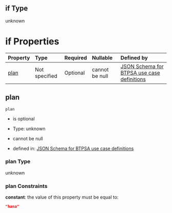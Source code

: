 ## if Type

unknown

# if Properties

| Property      | Type          | Required | Nullable       | Defined by                                                                                                                                                                                                                                  |
| :------------ | :------------ | :------- | :------------- | :------------------------------------------------------------------------------------------------------------------------------------------------------------------------------------------------------------------------------------------ |
| [plan](#plan) | Not specified | Optional | cannot be null | [JSON Schema for BTPSA use case definitions](btpsa-usecase-properties-services-items-allof-1-then-allof-43-then-allof-2-if-properties-plan.md "undefined#/properties/services/items/allOf/1/then/allOf/43/then/allOf/2/if/properties/plan") |

## plan



`plan`

*   is optional

*   Type: unknown

*   cannot be null

*   defined in: [JSON Schema for BTPSA use case definitions](btpsa-usecase-properties-services-items-allof-1-then-allof-43-then-allof-2-if-properties-plan.md "undefined#/properties/services/items/allOf/1/then/allOf/43/then/allOf/2/if/properties/plan")

### plan Type

unknown

### plan Constraints

**constant**: the value of this property must be equal to:

```json
"hana"
```
